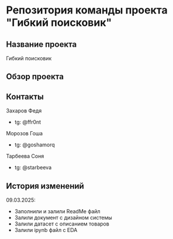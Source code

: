 # Репозитория команды проекта "Гибкий поисковик"

## Название проекта
Гибкий поисковик

## Обзор проекта


## Контакты
Захаров Федя
- tg: @ffr0nt

Морозов Гоша
- tg: @goshamorq

Тарбеева Соня
- tg: @starbeeva

## История изменений
09.03.2025:
- Заполнили и залили ReadMe файл
- Залили документ с дизайном системы
- Залили датасет с описанием товаров
- Залили ipynb файл с EDA
